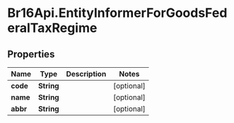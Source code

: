 # Br16Api.EntityInformerForGoodsFederalTaxRegime

## Properties
Name | Type | Description | Notes
------------ | ------------- | ------------- | -------------
**code** | **String** |  | [optional] 
**name** | **String** |  | [optional] 
**abbr** | **String** |  | [optional] 


